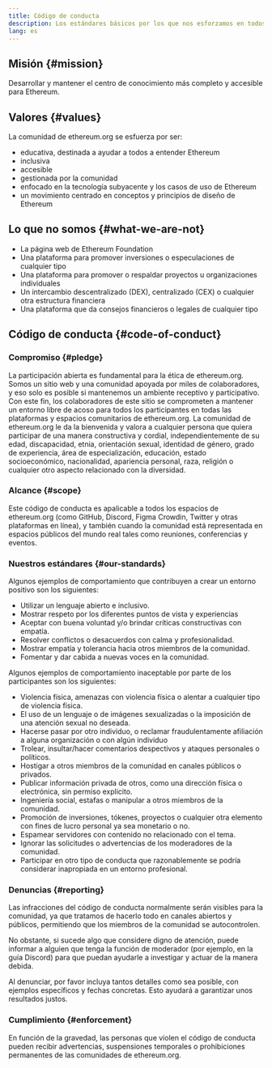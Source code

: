 ```yaml
---
title: Código de conducta
description: Los estándares básicos por los que nos esforzamos en todos los espacios de ethereum.org.
lang: es
---
```


## Misión {#mission}

Desarrollar y mantener el centro de conocimiento más completo y accesible para Ethereum.

## Valores {#values}

La comunidad de ethereum.org se esfuerza por ser:

- educativa, destinada a ayudar a todos a entender Ethereum
- inclusiva
- accesible
- gestionada por la comunidad
- enfocado en la tecnología subyacente y los casos de uso de Ethereum
- un movimiento centrado en conceptos y principios de diseño de Ethereum

## Lo que no somos {#what-we-are-not}

- La página web de Ethereum Foundation
- Una plataforma para promover inversiones o especulaciones de cualquier tipo
- Una plataforma para promover o respaldar proyectos u organizaciones individuales
- Un intercambio descentralizado (DEX), centralizado (CEX) o cualquier otra estructura financiera
- Una plataforma que da consejos financieros o legales de cualquier tipo

## Código de conducta {#code-of-conduct}

### Compromiso {#pledge}

La participación abierta es fundamental para la ética de ethereum.org. Somos un sitio web y una comunidad apoyada por miles de colaboradores, y eso solo es posible si mantenemos un ambiente receptivo y participativo. Con este fin, los colaboradores de este sitio se comprometen a mantener un entorno libre de acoso para todos los participantes en todas las plataformas y espacios comunitarios de ethereum.org. La comunidad de ethereum.org le da la bienvenida y valora a cualquier persona que quiera participar de una manera constructiva y cordial, independientemente de su edad, discapacidad, etnia, orientación sexual, identidad de género, grado de experiencia, área de especialización, educación, estado socioeconómico, nacionalidad, apariencia personal, raza, religión o cualquier otro aspecto relacionado con la diversidad.

### Alcance {#scope}

Este código de conducta es apalicable a todos los espacios de ethereum.org (como GitHub, Discord, Figma Crowdin, Twitter y otras plataformas en línea), y también cuando la comunidad está representada en espacios públicos del mundo real tales como reuniones, conferencias y eventos.

### Nuestros estándares {#our-standards}

Algunos ejemplos de comportamiento que contribuyen a crear un entorno positivo son los siguientes:

- Utilizar un lenguaje abierto e inclusivo.
- Mostrar respeto por los diferentes puntos de vista y experiencias
- Aceptar con buena voluntad y/o brindar críticas constructivas con empatía.
- Resolver conflictos o desacuerdos con calma y profesionalidad.
- Mostrar empatía y tolerancia hacia otros miembros de la comunidad.
- Fomentar y dar cabida a nuevas voces en la comunidad.

Algunos ejemplos de comportamiento inaceptable por parte de los participantes son los siguientes:

- Violencia física, amenazas con violencia física o alentar a cualquier tipo de violencia física.
- El uso de un lenguaje o de imágenes sexualizadas o la imposición de una atención sexual no deseada.
- Hacerse pasar por otro individuo, o reclamar fraudulentamente afiliación a alguna organización o con algún individuo
- Trolear, insultar/hacer comentarios despectivos y ataques personales o políticos.
- Hostigar a otros miembros de la comunidad en canales públicos o privados.
- Publicar información privada de otros, como una dirección física o electrónica, sin permiso explícito.
- Ingeniería social, estafas o manipular a otros miembros de la comunidad.
- Promoción de inversiones, tókenes, proyectos o cualquier otra elemento con fines de lucro personal ya sea monetario o no.
- Espamear servidores con contenido no relacionado con el tema.
- Ignorar las solicitudes o advertencias de los moderadores de la comunidad.
- Participar en otro tipo de conducta que razonablemente se podría considerar inapropiada en un entorno profesional.

### Denuncias {#reporting}

Las infracciones del código de conducta normalmente serán visibles para la comunidad, ya que tratamos de hacerlo todo en canales abiertos y públicos, permitiendo que los miembros de la comunidad se autocontrolen.

No obstante, si sucede algo que considere digno de atención, puede informar a alguien que tenga la función de moderador (por ejemplo, en la guía Discord) para que puedan ayudarle a investigar y actuar de la manera debida.

Al denunciar, por favor incluya tantos detalles como sea posible, con ejemplos específicos y fechas concretas. Esto ayudará a garantizar unos resultados justos.

### Cumplimiento {#enforcement}

En función de la gravedad, las personas que violen el código de conducta pueden recibir advertencias, suspensiones temporales o prohibiciones permanentes de las comunidades de ethereum.org.
